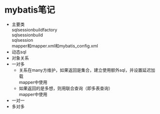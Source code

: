# mybatis笔记
* 主要类  
   sqlsessionbuildfactory  
   sqlsessionbuild  
   sqlsession  
   mapper和mapper.xml和mybatis_config.xml  
* 动态sql  
* 对象关系  
* 一对多  
   * 关系在many方维护，如果返回是集合，建立使用额外sql，并设置延迟加载  
   mapper中使用<collection select="">
   * 如果返回的是多想，则用联合查询（即多表查询）  
   mapper中使用<association >
* 一对一  
*  多对多  
 
